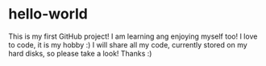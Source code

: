 # hello-world
This is my first GitHub project!
I am learning ang enjoying myself too!
I love to code, it is my hobby :)
I will share all my code, currently stored on my hard disks, so please take a look!
Thanks :)
